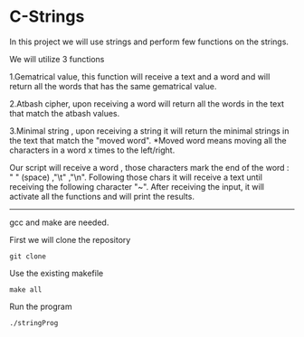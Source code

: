 # C-Strings

In this project we will use strings and perform few functions on the strings.

We will utilize 3 functions

1.Gematrical value, this function will receive a text and a word and will return all the words that has the same gematrical value.

2.Atbash cipher, upon receiving a word will return all the words in the text that match the atbash values.

3.Minimal string , upon receiving a string it will return the minimal strings in the text that match the "moved word".
*Moved word means moving all the characters in a word x times to the left/right.

Our script will receive a word , those characters mark the end of the word : " " (space) ,"\t" ,"\n".
Following those chars it will receive a text until receiving the following character "~".
After receiving the input, it will activate all the functions and will print the results.

----------
gcc and make are needed.

First we will clone the repository
```
git clone
```
Use the existing makefile
```
make all
```
Run the program
```
./stringProg
```
